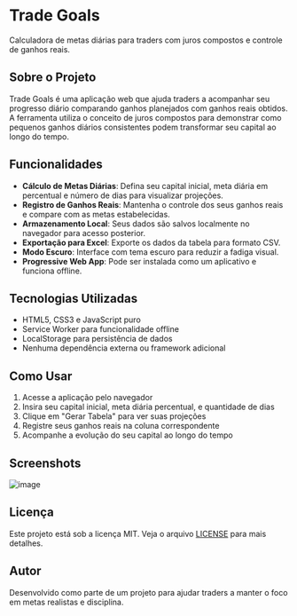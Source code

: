 # Trade Goals

Calculadora de metas diárias para traders com juros compostos e controle de ganhos reais.

## Sobre o Projeto

Trade Goals é uma aplicação web que ajuda traders a acompanhar seu progresso diário comparando ganhos planejados com ganhos reais obtidos. A ferramenta utiliza o conceito de juros compostos para demonstrar como pequenos ganhos diários consistentes podem transformar seu capital ao longo do tempo.

## Funcionalidades

- **Cálculo de Metas Diárias**: Defina seu capital inicial, meta diária em percentual e número de dias para visualizar projeções.
- **Registro de Ganhos Reais**: Mantenha o controle dos seus ganhos reais e compare com as metas estabelecidas.
- **Armazenamento Local**: Seus dados são salvos localmente no navegador para acesso posterior.
- **Exportação para Excel**: Exporte os dados da tabela para formato CSV.
- **Modo Escuro**: Interface com tema escuro para reduzir a fadiga visual.
- **Progressive Web App**: Pode ser instalada como um aplicativo e funciona offline.

## Tecnologias Utilizadas

- HTML5, CSS3 e JavaScript puro
- Service Worker para funcionalidade offline
- LocalStorage para persistência de dados
- Nenhuma dependência externa ou framework adicional

## Como Usar

1. Acesse a aplicação pelo navegador
2. Insira seu capital inicial, meta diária percentual, e quantidade de dias
3. Clique em "Gerar Tabela" para ver suas projeções
4. Registre seus ganhos reais na coluna correspondente
5. Acompanhe a evolução do seu capital ao longo do tempo

## Screenshots

![image](https://github.com/user-attachments/assets/74ad6074-c35f-4617-b463-338ae499c2cf)


## Licença

Este projeto está sob a licença MIT. Veja o arquivo [LICENSE](LICENSE) para mais detalhes.

## Autor

Desenvolvido como parte de um projeto para ajudar traders a manter o foco em metas realistas e disciplina.
